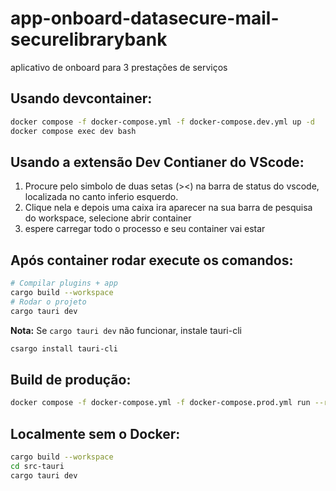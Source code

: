 # app-onboard-datasecure-mail-securelibrarybank
aplicativo de onboard para 3 prestações de serviços


## Usando devcontainer:

```bash
docker compose -f docker-compose.yml -f docker-compose.dev.yml up -d
docker compose exec dev bash
```


## Usando a extensão Dev Contianer do VScode:

1. Procure pelo simbolo de duas setas (><) na barra de status do vscode, localizada no canto inferio esquerdo.
2. Clique nela e depois uma caixa ira aparecer na sua barra de pesquisa do workspace, selecione abrir container
3. espere carregar todo o processo e seu container vai estar


## Após container rodar execute os comandos:
```bash
# Compilar plugins + app
cargo build --workspace
# Rodar o projeto
cargo tauri dev
```

**Nota:** Se `cargo tauri dev` não funcionar, instale tauri-cli
```bash
csargo install tauri-cli
```


## Build de produção:
```bash
docker compose -f docker-compose.yml -f docker-compose.prod.yml run --rm prod-builder
```


## Localmente sem o Docker:
```bash
cargo build --workspace
cd src-tauri
cargo tauri dev
```